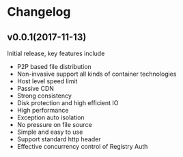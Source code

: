 # Changelog

## v0.0.1(2017-11-13)

Initial release, key features include

- P2P based file distribution
- Non-invasive support all kinds of container technologies
- Host level speed limit
- Passive CDN
- Strong consistency
- Disk protection and high efficient IO
- High performance
- Exception auto isolation
- No pressure on file source
- Simple and easy to use
- Support standard http header
- Effective concurrency control of Registry Auth
